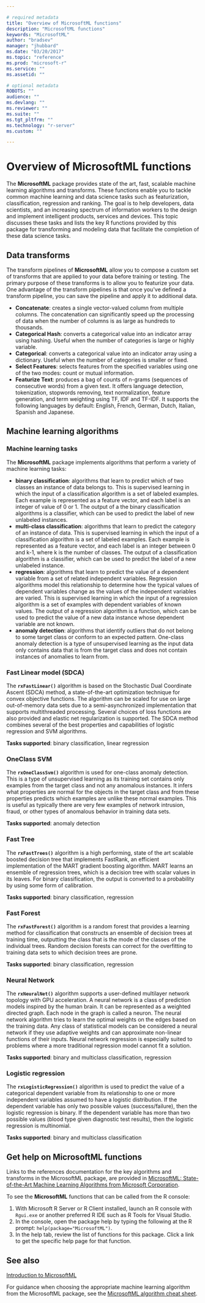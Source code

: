 ```yaml
---

# required metadata
title: "Overview of MicrosoftML functions"
description: "MicrosoftML functions"
keywords: "MicrosoftML"
author: "bradsev"
manager: "jhubbard"
ms.date: "03/20/2017"
ms.topic: "reference"
ms.prod: "microsoft-r"
ms.service: ""
ms.assetid: ""

# optional metadata
ROBOTS: ""
audience: ""
ms.devlang: ""
ms.reviewer: ""
ms.suite: ""
ms.tgt_pltfrm: ""
ms.technology: "r-server"
ms.custom: ""

---
```


# Overview of MicrosoftML functions

The **MicrosoftML** package provides state of the art, fast, scalable machine learning algorithms and transforms. These functions enable you to tackle common machine learning and data science tasks such as featurization, classification, regression and ranking. The goal is to help developers, data scientists, and an increasing spectrum of information workers to the design and implement intelligent products, services and devices. This topic discusses these tasks and lists the key R functions provided by this package for transforming and modeling data that facilitate the completion of these data science tasks.

## Data transforms

The transform pipelines of **MicrosoftML** allow you to compose a custom set of transforms that are applied to your data before training or testing. The primary purpose of these transforms is to allow you to featurize your data. One advantage of the transform pipelines is that once you've defined a transform pipeline, you can save the pipeline and apply it to additional data.

- **Concatenate**: creates a single vector-valued column from multiple  columns. The concatenation  can significantly speed up the processing of data when the number of columns is as large as hundreds to thousands.
- **Categorical Hash**: converts a categorical value into an indicator array using hashing. Useful when the number of categories is large or highly variable.
- **Categorical**: converts a categorical value into an indicator array using a dictionary. Useful when the number of categories is smaller or fixed.
- **Select Features**: selects features from the specified variables using one of the two modes: count or mutual information.
- **Featurize Text**: produces a bag of counts of n-grams (sequences of consecutive words) from a given text. It offers language detection, tokenization, stopwords removing, text normalization, feature generation, and term weighting using TF, IDF and TF-IDF. It supports the following languages by default: English, French, German, Dutch, Italian, Spanish and Japanese.

## Machine learning algorithms

### Machine learning tasks

The **MicrosoftML** package implements algorithms that perform a variety of machine learning tasks:

- **binary classification**: algorithms that learn to predict which of two classes an instance of data belongs to. This is supervised learning in which the input of a classification algorithm is a set of labeled examples. Each example is represented as a feature vector, and each label is an integer of value of 0 or 1. The output of a the binary classification algorithms is a classifier, which can be used to predict the label of new unlabeled instances.
- **multi-class classification**: algorithms that learn to predict the category of an instance of data. This is supervised learning in which the input of a classification algorithm is a set of labeled examples. Each example is represented as a feature vector, and each label is an integer between 0 and k-1, where k is the number of classes. The output of a classification algorithm is a classifier, which can be used to predict the label of a new unlabeled instance.
- **regression**: algorithms that learn to predict the value of a dependent variable from a set of related independent variables. Regression algorithms model this relationship to determine how the typical values of dependent variables change as the values of the independent variables are varied. This is supervised learning in which the input of a regression algorithm is a set of examples with dependent variables of known values. The output of a regression algorithm is a function, which can be used to predict the value of a new data instance whose dependent variable are not known.
- **anomaly detection**: algorithms that identify outliers that do not belong to some target class or conform to an expected pattern. One-class anomaly detection is a type of unsupervised learning as the input data only contains data that is from the target class and does not contain instances of anomalies to learn from.


### Fast Linear model (SDCA)
The **`rxFastLinear()`** algorithm is based on the Stochastic Dual Coordinate Ascent (SDCA) method, a state-of-the-art optimization technique for convex objective functions. The algorithm can be scaled for use on large out-of-memory data sets due to a semi-asynchronized implementation that supports multithreaded processing. Several choices of loss functions are also provided and elastic net regularization is supported. The SDCA method combines several of the best properties and capabilities of logistic regression and SVM algorithms.

**Tasks supported**: binary classification, linear regression


### OneClass SVM
The **`rxOneClassSvm()`** algorithm is used for one-class anomaly detection. This is a type of unsupervised learning as its training set contains only examples from the target class and not any anomalous instances. It infers what properties are normal for the objects in the target class and from these properties predicts which examples are unlike these normal examples. This is useful as typically there are very few examples of network intrusion, fraud, or other types of anomalous behavior in training data sets.

**Tasks supported**: anomaly detection

### Fast Tree
The **`rxFastTrees()`** algorithm is a high performing, state of the art scalable boosted decision tree that implements FastRank, an efficient implementation of the MART gradient boosting algorithm. MART learns an ensemble of regression trees, which is a decision tree with scalar values in its leaves. For binary classification, the output is converted to a probability by using some form of calibration.

**Tasks supported**: binary classification, regression


### Fast Forest
The **`rxFastForest()`** algorithm is a random forest that provides a learning method for classification that constructs an ensemble of decision trees at training time, outputting the class that is the mode of the classes of the individual trees. Random decision forests can correct for the overfitting to training data sets to which decision trees are prone.

**Tasks supported**: binary classification, regression


### Neural Network
The **`rxNeuralNet()`** algorithm supports a user-defined multilayer network topology with GPU acceleration. A neural network is a class of prediction models inspired by the human brain. It can be represented as a weighted directed graph. Each node in the graph is called a neuron. The neural network algorithm tries to learn the optimal weights on the edges based on the training data. Any class of statistical models can be considered a neural network if they use adaptive weights and can approximate non-linear functions of their inputs. Neural network regression is especially suited to problems where a more traditional regression model cannot fit a solution.

**Tasks supported**: binary and multiclass classification, regression

### Logistic regression
The **`rxLogisticRegression()`** algorithm is used to predict the value of a categorical dependent variable from its relationship to one or more independent variables assumed to have a logistic distribution. If the dependent variable has only two possible values (success/failure), then the logistic regression is binary. If the dependent variable has more than two possible values (blood type given diagnostic test results), then the logistic regression is multinomial.

**Tasks supported**: binary and multiclass classification

## Get help on MicrosoftML functions

Links to the references documentation for the key algorithms and transforms in the MicrosoftML package, are provided in [MicrosoftML: State-of-the-Art Machine Learning Algorithms from Microsoft Corporation](microsoftml/microsoftml.md).

To see the **MicrosoftML** functions that can be called from the R console:

1. With Microsoft R Server or R Client installed, launch an R console with `Rgui.exe` or another preferred R IDE such as R Tools for Visual Studio.
1. In the console, open the package help by typing the following at the R prompt: `help(package="MicrosoftML")`.
1. In the help tab, review the list of functions for this package. Click a link to get the specific help page for that function.

## See also

[Introduction to MicrosoftML](microsoftml-introduction.md)

For guidance when choosing the appropriate machine learning algorithm from the MicrosoftML package, see the [MicrosoftML algorithm cheat sheet](microsoftml-algorithm-cheat-sheet.md).
